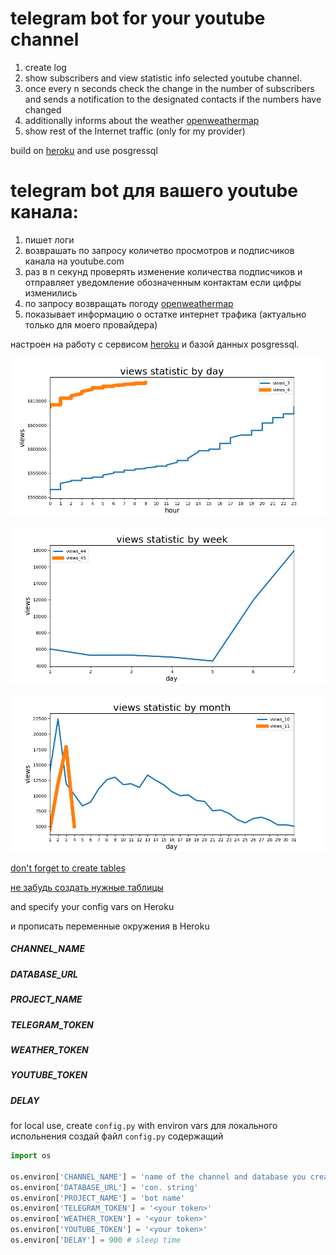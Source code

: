 # telegram bot for your youtube channel
1. create log
2. show subscribers and view statistic info selected youtube channel.
3. once every n seconds check the change in the number of subscribers and sends a notification to the designated contacts if the numbers have changed
4. additionally informs about the weather [openweathermap](https://openweathermap.org/)
5. show rest of the Internet traffic (only for my provider)

build on [heroku](https://www.heroku.com/) and use posgressql

# telegram bot для вашего youtube канала: 
1. пишет логи
2. возврашать по запросу количетво просмотров и подписчиков канала на youtube.com
3. раз в n секунд проверять изменение количества подписчиков и отправляет уведомление обозначенным контактам если цифры изменились
4. по запросу возвращать погоду [openweathermap](https://openweathermap.org/)
5. показывает информацию о остатке интернет трафика (актуально только для моего провайдера)

настроен на работу с сервисом [heroku](https://www.heroku.com/)  и базой данных posgressql.

![day stat](readme/day.png)

![week stat](readme/week.png)

![month stat](readme/month.png)

[don't forget to create tables](./database_sample/make_main_tables.sql)

[не забудь создать нужные таблицы](./database_sample/make_main_tables.sql)

and specify your config vars on Heroku

и прописать переменные окружения в Heroku

##### CHANNEL_NAME
##### DATABASE_URL
##### PROJECT_NAME
##### TELEGRAM_TOKEN
##### WEATHER_TOKEN
##### YOUTUBE_TOKEN
##### DELAY


for local use, create `config.py` with environ vars
для локального испольнения создай файл `config.py` содержащий

```python
import os

os.environ['CHANNEL_NAME'] = 'name of the channel and database you create'
os.environ['DATABASE_URL'] = 'con. string'
os.environ['PROJECT_NAME'] = 'bot name'
os.environ['TELEGRAM_TOKEN'] = '<your token>'
os.environ['WEATHER_TOKEN'] = '<your token>'
os.environ['YOUTUBE_TOKEN'] = '<your token>'
os.environ['DELAY'] = 900 # sleep time
```